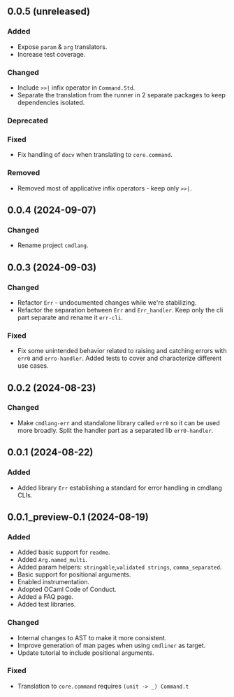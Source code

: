 ## 0.0.5 (unreleased)

### Added

- Expose `param` & `arg` translators.
- Increase test coverage.

### Changed

- Include `>>|` infix operator in `Command.Std`.
- Separate the translation from the runner in 2 separate packages to keep dependencies isolated.

### Deprecated

### Fixed

- Fix handling of `docv` when translating to `core.command`.

### Removed

- Removed most of applicative infix operators - keep only `>>|`.

## 0.0.4 (2024-09-07)

### Changed

- Rename project `cmdlang`.

## 0.0.3 (2024-09-03)

### Changed

- Refactor `Err` - undocumented changes while we're stabilizing.
- Refactor the separation between `Err` and `Err_handler`. Keep only the cli part separate and rename it `err-cli`.

### Fixed

- Fix some unintended behavior related to raising and catching errors with `err0` and `erro-handler`. Added tests to cover and characterize different use cases.

## 0.0.2 (2024-08-23)

### Changed

- Make `cmdlang-err` and standalone library called `err0` so it can be used more broadly. Split the handler part as a separated lib `err0-handler`.

## 0.0.1 (2024-08-22)

### Added

- Added library `Err` establishing a standard for error handling in cmdlang CLIs.

## 0.0.1_preview-0.1 (2024-08-19)

### Added

- Added basic support for `readme`.
- Added `Arg.named_multi`.
- Added param helpers: `stringable`,`validated strings`, `comma_separated`.
- Basic support for positional arguments.
- Enabled instrumentation.
- Adopted OCaml Code of Conduct.
- Added a FAQ page.
- Added test libraries.

### Changed

- Internal changes to AST to make it more consistent.
- Improve generation of man pages when using `cmdliner` as target.
- Update tutorial to include positional arguments.

### Fixed

- Translation to `core.command` requires `(unit -> _) Command.t`
